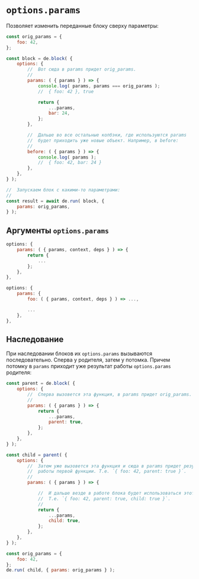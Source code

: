 # `options.params`

Позволяет изменить переданные блоку сверху параметры:

```js
const orig_params = {
    foo: 42,
};

const block = de.block( {
    options: {
        //  Вот сюда в params придет orig_params.
        //
        params: ( { params } ) => {
            console.log( params, params === orig_params );
            //  { foo: 42 }, true

            return {
                ...params,
                bar: 24,
            };
        },

        //  Дальше во все остальные колбэки, где используются params
        //  будет приходить уже новые объект. Например, в before:
        //
        before: ( { params } ) => {
            console.log( params );
            //  { foo: 42, bar: 24 }
        },
    },
} );

//  Запускаем блок с какими-то параметрами:
//
const result = await de.run( block, {
    params: orig_params,
} );
```


## Аргументы `options.params`

```js
options: {
    params: ( { params, context, deps } ) => {
        return {
            ...
        };
    },
},

options: {
    params: {
        foo: ( { params, context, deps } ) => ...,

        ...
    },
},
```


## Наследование

При наследовании блоков их `options.params` вызываются последовательно. Сперва у родителя, затем у потомка.
Причем потомку в `params` приходит уже результат работы `options.params` родителя:

```js
const parent = de.block( {
    options: {
        //  Сперва вызовется эта функция, в params придет orig_params.
        //
        params: ( { params } ) => {
            return {
                ...params,
                parent: true,
            };
        },
    },
} );

const child = parent( {
    options: {
        //  Затем уже вызовется эта функция и сюда в params придет результат
        //  работы первой функции. Т.е. `{ foo: 42, parent: true }`.
        //
        params: ( { params } ) => {

            //  И дальше везде в работе блока будет использоваться этот объект.
            //  Т.е. `{ foo: 42, parent: true, child: true }`.
            //
            return {
                ...params,
                child: true,
            };
        },
    },
} );

const orig_params = {
    foo: 42,
};
de.run( child, { params: orig_params } );
```

